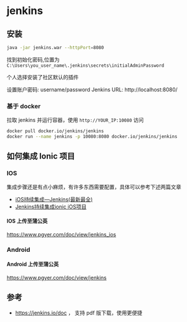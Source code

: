 # jenkins

## 安装

```bash
java -jar jenkins.war --httpPort=8080
```

找到初始化密码,位置为 `C:\Users\you_user_name\.jenkins\secrets\initialAdminPassword`

个人选择安装了社区默认的插件

设置账户密码: username/password
Jenkins URL: http://localhost:8080/

### 基于 docker

拉取 jenkins 并运行容器，使用 `http://YOUR_IP:10080` 访问

```bash
docker pull docker.io/jenkins/jenkins
docker run --name jenkins -p 10080:8080 docker.io/jenkins/jenkins
```

## 如何集成 Ionic 项目

### IOS

集成步骤还是有点小麻烦，有许多东西需要配置，具体可以参考下述两篇文章

* [iOS持续集成—Jenkins(最新最全)](https://www.jianshu.com/p/9cb3d8c8c78d)
* [Jenkins持续集成ionic iOS项目](https://www.jianshu.com/p/d7822a92b575)

#### IOS 上传至蒲公英

https://www.pgyer.com/doc/view/jenkins_ios

### Android

#### Android 上传至蒲公英

https://www.pgyer.com/doc/view/jenkins

## 参考

* https://jenkins.io/doc ， 支持 pdf 版下载，使用更便捷